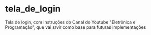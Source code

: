 # tela_de_login
 Tela de login, com instruções do Canal do Youtube "Eletrônica e Programação", que vai srvir como base para futuras implementações
